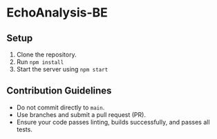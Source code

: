 # EchoAnalysis-BE

## Setup
1. Clone the repository.
2. Run `npm install`
3. Start the server using `npm start`
   
## Contribution Guidelines
- Do not commit directly to `main`.
- Use branches and submit a pull request (PR).
- Ensure your code passes linting, builds successfully, and passes all tests.
